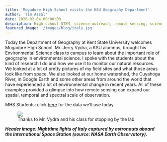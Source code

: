 ```yaml
---
title: 'Mogadore High School visits the KSU Geography Department'
author: 'Tim Assal'
date: 2020-02-04 00:00:00
description: High school STEM, science outreach, remote sensing, science outreach, spatial ecology
featured_image: '/images/blog/italy.jpg'
---
```


Today the Department of Geography at Kent State University welcomes
Mogadore High School. Mr. Jerry Vydra, a KSU alumnus, brought his
Environmental Science class to campus to learn about the important role
of geography in environmental science. I spoke with the students about
the kind of research I do and how we use it to monitor our natural
resources. We looked at a lot of pretty pictures of my field sites and
what those areas look like from space. We also looked at our home
watershed, the Cuyahoga River, in Google Earth and some other areas from
around the world that have experienced a lot of environmental change in
recent years. All of these examples provided a glimpse into how remote
sensing can expand our spatial, temporal and spectral scale of
observation.

MHS Students:
click [here](https://drive.google.com/open?id=1zGHj5rHmrelduLflXQW2mXl2O8HDF9tN)
for the data we’ll use today.

<figure>
  <img src='../../images/blog/MrVydra-Class.jpg'>
  <figcaption>Thanks to Mr. Vydra and his class for stopping by the lab.</figcaption>
</figure>

***Header image: Nighttime lights of Italy captured by astronauts aboard the International Space Station (source: NASA Earth Observatory).***
